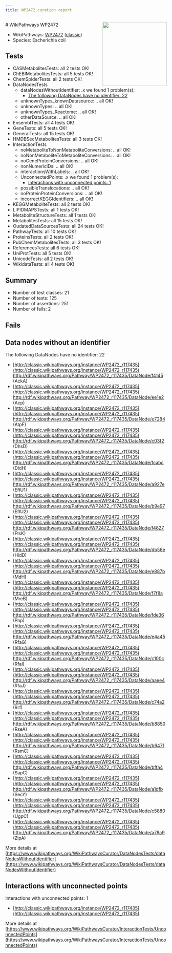 ```yaml
---
title: WP2472 curation report
---
```


<img style="float: right; width: 200px" src="https://upload.wikimedia.org/wikipedia/commons/thumb/8/83/Wplogo_with_text_500.png/640px-Wplogo_with_text_500.png" />
# WikiPathways WP2472

* WikiPathways: [WP2472](https://wikipathways.org/pathways/WP2472) ([classic](https://classic.wikipathways.org/instance/WP2472))
* Species: Escherichia coli
## Tests
* CASMetabolitesTests: all 2 tests OK!
* ChEBIMetabolitesTests: all 5 tests OK!
* ChemSpiderTests: all 2 tests OK!
* DataNodesTests
    * dataNodesWithoutIdentifier: .x we found 1 problem(s):
        * [The following DataNodes have no identifier: 22](#8792c4b1)
    * unknownTypes_knownDatasource: .. all OK!
    * unknownTypes: .. all OK!
    * unknownTypes_Reactome: .. all OK!
    * otherDataSource: .. all OK!
* EnsemblTests: all 4 tests OK!
* GeneTests: all 5 tests OK!
* GeneralTests: all 15 tests OK!
* HMDBSecMetabolitesTests: all 3 tests OK!
* InteractionTests
    * noMetaboliteToNonMetaboliteConversions: .. all OK!
    * noNonMetaboliteToMetaboliteConversions: .. all OK!
    * noGeneProteinConversions: .. all OK!
    * nonNumericIDs: .. all OK!
    * interactionsWithLabels: .. all OK!
    * UnconnectedPoints: .x we found 1 problem(s):
        * [Interactions with unconnected points: 1](#35a61ad9)
    * possibleTranslocations: .. all OK!
    * noProteinProteinConversions: .. all OK!
    * incorrectKEGGIdentifiers: .. all OK!
* KEGGMetaboliteTests: all 2 tests OK!
* LIPIDMAPSTests: all 1 tests OK!
* MetaboliteStructureTests: all 1 tests OK!
* MetabolitesTests: all 15 tests OK!
* OudatedDataSourcesTests: all 24 tests OK!
* PathwayTests: all 10 tests OK!
* ProteinsTests: all 2 tests OK!
* PubChemMetabolitesTests: all 3 tests OK!
* ReferencesTests: all 6 tests OK!
* UniProtTests: all 5 tests OK!
* UnicodeTests: all 2 tests OK!
* WikidataTests: all 4 tests OK!


## Summary

* Number of test classes: 21
* Number of tests: 125
* Number of assertions: 251
* Number of fails: 2

## Fails

<a name="8792c4b1" />

## Data nodes without an identifier

The following DataNodes have no identifier: 22

* [http://classic.wikipathways.org/instance/WP2472_r117435](http://classic.wikipathways.org/instance/WP2472_r117435) http://rdf.wikipathways.org/Pathway/WP2472_r117435/DataNode/f4145 (AckA)
* [http://classic.wikipathways.org/instance/WP2472_r117435](http://classic.wikipathways.org/instance/WP2472_r117435) http://rdf.wikipathways.org/Pathway/WP2472_r117435/DataNode/ee1e2 (Acp)
* [http://classic.wikipathways.org/instance/WP2472_r117435](http://classic.wikipathways.org/instance/WP2472_r117435) http://rdf.wikipathways.org/Pathway/WP2472_r117435/DataNode/e7284 (AtpF)
* [http://classic.wikipathways.org/instance/WP2472_r117435](http://classic.wikipathways.org/instance/WP2472_r117435) http://rdf.wikipathways.org/Pathway/WP2472_r117435/DataNode/c03f2 (DhsD)
* [http://classic.wikipathways.org/instance/WP2472_r117435](http://classic.wikipathways.org/instance/WP2472_r117435) http://rdf.wikipathways.org/Pathway/WP2472_r117435/DataNode/fcabc (DldH)
* [http://classic.wikipathways.org/instance/WP2472_r117435](http://classic.wikipathways.org/instance/WP2472_r117435) http://rdf.wikipathways.org/Pathway/WP2472_r117435/DataNode/a927e (EftU1)
* [http://classic.wikipathways.org/instance/WP2472_r117435](http://classic.wikipathways.org/instance/WP2472_r117435) http://rdf.wikipathways.org/Pathway/WP2472_r117435/DataNode/b9e97 (EftU2)
* [http://classic.wikipathways.org/instance/WP2472_r117435](http://classic.wikipathways.org/instance/WP2472_r117435) http://rdf.wikipathways.org/Pathway/WP2472_r117435/DataNode/f4827 (FtsK)
* [http://classic.wikipathways.org/instance/WP2472_r117435](http://classic.wikipathways.org/instance/WP2472_r117435) http://rdf.wikipathways.org/Pathway/WP2472_r117435/DataNode/db56e (HldD)
* [http://classic.wikipathways.org/instance/WP2472_r117435](http://classic.wikipathways.org/instance/WP2472_r117435) http://rdf.wikipathways.org/Pathway/WP2472_r117435/DataNode/e887b (MdH)
* [http://classic.wikipathways.org/instance/WP2472_r117435](http://classic.wikipathways.org/instance/WP2472_r117435) http://rdf.wikipathways.org/Pathway/WP2472_r117435/DataNode/f7f8a (MreB)
* [http://classic.wikipathways.org/instance/WP2472_r117435](http://classic.wikipathways.org/instance/WP2472_r117435) http://rdf.wikipathways.org/Pathway/WP2472_r117435/DataNode/fde36 (Pnp)
* [http://classic.wikipathways.org/instance/WP2472_r117435](http://classic.wikipathways.org/instance/WP2472_r117435) http://rdf.wikipathways.org/Pathway/WP2472_r117435/DataNode/e4a45 (RfaG)
* [http://classic.wikipathways.org/instance/WP2472_r117435](http://classic.wikipathways.org/instance/WP2472_r117435) http://rdf.wikipathways.org/Pathway/WP2472_r117435/DataNode/c100c (RfaI)
* [http://classic.wikipathways.org/instance/WP2472_r117435](http://classic.wikipathways.org/instance/WP2472_r117435) http://rdf.wikipathways.org/Pathway/WP2472_r117435/DataNode/aaee4 (RfaJ)
* [http://classic.wikipathways.org/instance/WP2472_r117435](http://classic.wikipathways.org/instance/WP2472_r117435) http://rdf.wikipathways.org/Pathway/WP2472_r117435/DataNode/c74a2 (Rrf)
* [http://classic.wikipathways.org/instance/WP2472_r117435](http://classic.wikipathways.org/instance/WP2472_r117435) http://rdf.wikipathways.org/Pathway/WP2472_r117435/DataNode/b8850 (RseA)
* [http://classic.wikipathways.org/instance/WP2472_r117435](http://classic.wikipathways.org/instance/WP2472_r117435) http://rdf.wikipathways.org/Pathway/WP2472_r117435/DataNode/b6471 (RsmC)
* [http://classic.wikipathways.org/instance/WP2472_r117435](http://classic.wikipathways.org/instance/WP2472_r117435) http://rdf.wikipathways.org/Pathway/WP2472_r117435/DataNode/bffa4 (SapC)
* [http://classic.wikipathways.org/instance/WP2472_r117435](http://classic.wikipathways.org/instance/WP2472_r117435) http://rdf.wikipathways.org/Pathway/WP2472_r117435/DataNode/a1dfb (SecY)
* [http://classic.wikipathways.org/instance/WP2472_r117435](http://classic.wikipathways.org/instance/WP2472_r117435) http://rdf.wikipathways.org/Pathway/WP2472_r117435/DataNode/c5880 (UgpC)
* [http://classic.wikipathways.org/instance/WP2472_r117435](http://classic.wikipathways.org/instance/WP2472_r117435) http://rdf.wikipathways.org/Pathway/WP2472_r117435/DataNode/a78a9 (ZipA)


More details at [https://www.wikipathways.org/WikiPathwaysCurator/DataNodesTests/dataNodesWithoutIdentifier](https://www.wikipathways.org/WikiPathwaysCurator/DataNodesTests/dataNodesWithoutIdentifier)

<a name="35a61ad9" />

## Interactions with unconnected points

Interactions with unconnected points: 1

* [http://classic.wikipathways.org/instance/WP2472_r117435](http://classic.wikipathways.org/instance/WP2472_r117435)


More details at [https://www.wikipathways.org/WikiPathwaysCurator/InteractionTests/UnconnectedPoints](https://www.wikipathways.org/WikiPathwaysCurator/InteractionTests/UnconnectedPoints)

